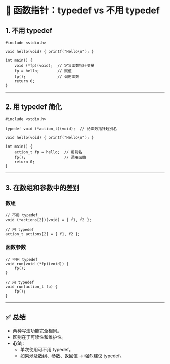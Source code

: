 # 📝 函数指针：typedef vs 不用 typedef

## 1. 不用 typedef
    #include <stdio.h>

    void hello(void) { printf("Hello\n"); }

    int main() {
        void (*fp)(void);  // 定义函数指针变量
        fp = hello;        // 赋值
        fp();              // 调用函数
        return 0;
    }

---

## 2. 用 typedef 简化
    #include <stdio.h>

    typedef void (*action_t)(void);  // 给函数指针起别名

    void hello(void) { printf("Hello\n"); }

    int main() {
        action_t fp = hello;  // 用别名
        fp();                 // 调用函数
        return 0;
    }

---

## 3. 在数组和参数中的差别

### 数组
    // 不用 typedef
    void (*actions[2])(void) = { f1, f2 };

    // 用 typedef
    action_t actions[2] = { f1, f2 };

### 函数参数
    // 不用 typedef
    void run(void (*fp)(void)) {
        fp();
    }

    // 用 typedef
    void run(action_t fp) {
        fp();
    }

---

## ✅ 总结
- 两种写法功能完全相同。  
- 区别在于可读性和维护性。  
- **心法**：  
  - 单次使用可不用 typedef。  
  - 如果涉及数组、参数、返回值 → 强烈建议 typedef。
